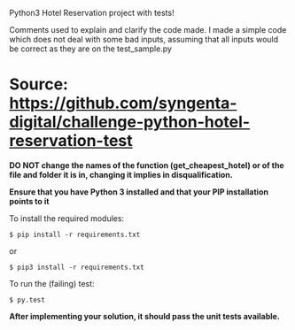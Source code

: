 Python3 Hotel Reservation project with tests!

Comments used to explain and clarify the code made. I made a simple code which does not deal with some bad inputs, assuming that all inputs would be correct as they are on the test_sample.py

Source: https://github.com/syngenta-digital/challenge-python-hotel-reservation-test
===

**DO NOT change the names of the function (get_cheapest_hotel) or of the file and folder it is in, changing it implies in disqualification.** 

**Ensure that you have Python 3 installed and that your PIP installation points to it**

To install the required modules:

```
$ pip install -r requirements.txt
```
or
```
$ pip3 install -r requirements.txt
```


To run the (failing) test:

```
$ py.test
```

**After implementing your solution, it should pass the unit tests available.** 